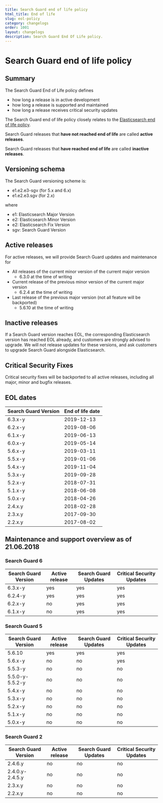```yaml
---
title: Search Guard end of life policy
html_title: End of life
slug: eol-policy
category: changelogs
order: 1001
layout: changelogs
description: Search Guard End Of Life policy.
---
```


# Search Guard end of life policy

## Summary

The Search Guard End of Life policy defines 

* how long a release is in active development
* how long a release is supported and maintained
* how long a release receives critical security updates

The Search Guard end of life policy closely relates to the [Elasticsearch end of life policy](https://www.elastic.co/de/support/eol).

Search Guard releases that **have not reached end of life** are called **active releases**.  

Search Guard releases that **have reached end of life** are called **inactive releases**.  

## Versioning schema

The Search Guard versioning scheme is: 

* e1.e2.e3-sgv (for 5.x and 6.x)
* e1.e2.e3.sgv (for 2.x)
 
where 

* e1: Elasticsearch Major Version
* e2: Elasticsearch Minor Version
* e2: Elasticsearch Fix Version
* sgv: Search Guard Version

## Active releases

For active releases, we will provide Search Guard updates and maintenance for 

* All releases of the current minor version of the current major version
  * 6.3.0 at the time of writing
* Current release of the previous minor version of the current major version
  * 6.2.4 at the time of writing
* Last release of the previous major version (not all feature will be backported)
  * 5.6.10 at the time of writing

## Inactive releases

If a Search Guard version reaches EOL, the corresponding Elasticsearch version has reached EOL already, and customers are strongly advised to upgrade. We will not release updates for these versions, and ask customers to upgrade Search Guard alongside Elasticsearch. 

## Critical Security Fixes

Critical security fixes will be backported to all active releases, including all major, minor and bugfix releases.

## EOL dates

| Search Guard Version | End of life date |
|---|---|
6.3.x-y	| 2019-12-13	 |
6.2.x-y	| 2019-08-06 |
6.1.x-y	| 2019-06-13 |
6.0.x-y	| 2019-05-14 |
5.6.x-y	| 2019-03-11 |
5.5.x-y	| 2019-01-06 |
5.4.x-y	| 2019-11-04 |
5.3.x-y	| 2019-09-28 |
5.2.x-y	| 2018-07-31 |
5.1.x-y	| 2018-06-08 |
5.0.x-y	| 2018-04-26 |
2.4.x.y	| 2018-02-28 |
2.3.x.y	| 2017-09-30 |
2.2.x.y	| 2017-08-02 |

## Maintenance and support overview as of 21.06.2018

### Search Guard 6

| Search Guard Version | Active release | Search Guard Updates | Critical Security Updates |
|---|---|---|---|
6.3.x-y | yes | yes | yes |
6.2.4-y | yes | yes | yes |
6.2.x-y | no | yes | yes |
6.1.x-y | no | yes | yes |

### Search Guard 5

| Search Guard Version | Active release | Search Guard Updates | Critical Security Updates |
|---|---|---|---|
5.6.10 | yes | yes | yes |
5.6.x-y | no | no | yes |
5.5.3-y	| no | no | no |
5.5.0-y-5.5.2-y	| no | no | no |
5.4.x-y	| no | no | no |
5.3.x-y	| no | no | no|
5.2.x-y	| no | no | no |
5.1.x-y	| no | no | no |
5.0.x-y	| no | no | no |

### Search Guard 2

| Search Guard Version | Active release | Search Guard Updates | Critical Security Updates |
|---|---|---|---|
2.4.6.y	| no | no | no |
2.4.0.y-2.4.5.y	| no | no | no |
2.3.x.y	| no | no | no |
2.2.x.y	| no | no | no |















